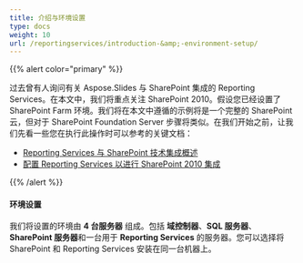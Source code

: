 ```yaml
---
title: 介绍与环境设置
type: docs
weight: 10
url: /reportingservices/introduction-&amp;-environment-setup/
---
```


{{% alert color="primary" %}} 

过去曾有人询问有关 Aspose.Slides 与 SharePoint 集成的 Reporting Services。在本文中，我们将重点关注 SharePoint 2010。假设您已经设置了 SharePoint Farm 环境。我们将在本文中遵循的示例将是一个完整的 SharePoint 云，但对于 SharePoint Foundation Server 步骤将类似。在我们开始之前，让我们先看一些您在执行此操作时可以参考的关键文档： 

- [Reporting Services 与 SharePoint 技术集成概述](https://docs.microsoft.com/en-us/previous-versions/sql/sql-server-2008-r2/bb326358(v=sql.105))  
- [配置 Reporting Services 以进行 SharePoint 2010 集成](https://docs.microsoft.com/en-us/previous-versions/sql/)

{{% /alert %}} 
#### **环境设置**
我们将设置的环境由 **4 台服务器** 组成。包括 **域控制器**、**SQL 服务器**、**SharePoint 服务器**和一台用于 **Reporting Services** 的服务器。您可以选择将 SharePoint 和 Reporting Services 安装在同一台机器上。